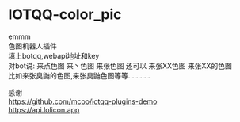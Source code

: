 # IOTQQ-color_pic
<p class="xsj_paragraph xsj_paragraph_level_0" data-source-line="0" data-source-line-display="true">emmm
  <br> 色图机器人插件
  <br> 填上botqq,webapi地址和key
  <br> 对bot说: 来点色图 来丶色图 来张色图 还可以 来张XX色图 来张XX的色图
  <br> 比如来张臭鼬的色图,来张臭鼬色图等等...........
</p>
<p class="xsj_paragraph xsj_paragraph_level_0" data-source-line="6" data-source-line-display="true">感谢
  <br>
  <a href="https://github.com/mcoo/iotqq-plugins-demo" class="xsj_link xsj_auto_link">https://github.com/mcoo/iotqq-plugins-demo</a>
  <br>
  <a href="https://api.lolicon.app" class="xsj_link xsj_auto_link">https://api.lolicon.app</a>
</p>

